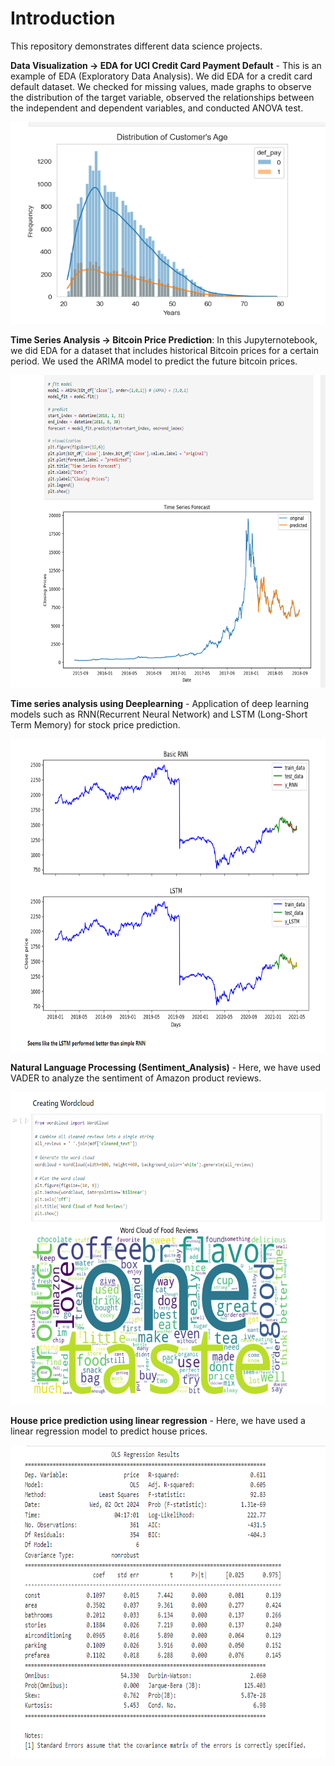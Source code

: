 # Introduction
This repository demonstrates different data science projects.<br/>

**Data Visualization -> EDA for UCI Credit Card Payment Default** - This is an example of EDA (Exploratory Data Analysis). We did EDA for a credit card default dataset. We checked for missing values, made graphs to observe the distribution of the target variable, observed the relationships between the independent and dependent variables, and conducted ANOVA test.<br/> 

<div style="text-align: center;">
    <img src="Project_Screenshots/age_dist.png" alt="Age Distribution" style="height: 30%;"/>
</div>

**Time Series Analysis -> Bitcoin Price Prediction**: In this Jupyternotebook, we did EDA for a dataset that includes historical Bitcoin prices for a certain period. We used the ARIMA model to predict the future bitcoin prices.<br/>

<div style="text-align: center;">
    <img src="Project_Screenshots/ts_arima.png" alt="Age Distribution" style="width: 800px; height: 500px;"/>
</div>

**Time series analysis using Deeplearning** - Application of deep learning models such as RNN(Recurrent Neural Network) and LSTM (Long-Short Term Memory) for stock price prediction.<br/>

<div style="text-align: center;">
    <img src="Project_Screenshots/rnn_lstm.png" alt="Age Distribution" style="width: 800px; height: 500px;"/>
</div>

**Natural Language Processing (Sentiment_Analysis)** - Here, we have used VADER to analyze the sentiment of Amazon product reviews.<br/>

<div style="text-align: center;">
    <img src="Project_Screenshots/wordcloud.png" alt="Age Distribution" style="width: 800px; height: 500px;"/>
</div>

**House price prediction using linear regression** - Here, we have used a linear regression model to predict house prices. <br/>

<div style="text-align: center;">
    <img src="Project_Screenshots/linear_regression.png" alt="Age Distribution" style="width: 800px; height: 500px;"/>
</div>


